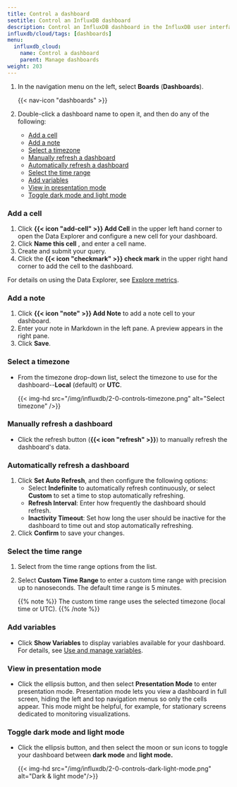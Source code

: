 ```yaml
---
title: Control a dashboard
seotitle: Control an InfluxDB dashboard
description: Control an InfluxDB dashboard in the InfluxDB user interface (UI).
influxdb/cloud/tags: [dashboards]
menu:
  influxdb_cloud:
    name: Control a dashboard
    parent: Manage dashboards
weight: 203
---
```


1. In the navigation menu on the left, select **Boards** (**Dashboards**).

    {{< nav-icon "dashboards" >}}

2. Double-click a dashboard name to open it, and then do any of the following:
   - [Add a cell](#add-a-cell)
   - [Add a note](#add-a-note)
   - [Select a timezone](#select-a-timezone)
   - [Manually refresh a dashboard](#manually-refresh-a-dashboard)
   - [Automatically refresh a dashboard](#automatically-refresh-a-dashboard)
   - [Select the time range](#select-the-time-range)
   - [Add variables](#add-variables)
   - [View in presentation mode](#view-in-presentation-mode)
   - [Toggle dark mode and light mode](#toggle-dark-mode-and-light-mode)

### Add a cell

1. Click **{{< icon "add-cell" >}} Add Cell** in the upper left hand corner to open the Data Explorer and configure a new cell for your dashboard.
2. Click **Name this cell** , and enter a cell name.
3. Create and submit your query.
4. Click the **{{< icon "checkmark" >}} check mark** in the upper right hand corner to add the cell to the dashboard.

For details on using the Data Explorer, see [Explore metrics](/influxdb/cloud/visualize-data/explore-metrics/).

### Add a note

1. Click **{{< icon "note" >}} Add Note** to add a note cell to your dashboard.
2. Enter your note in Markdown in the left pane. A preview appears in the right pane.
3. Click **Save**.

### Select a timezone

- From the timezone drop-down list, select the timezone to use for the dashboard--**Local** (default) or **UTC**.

  {{< img-hd src="/img/influxdb/2-0-controls-timezone.png" alt="Select timezone" />}}

### Manually refresh a dashboard

- Click the refresh button (**{{< icon "refresh" >}}**) to manually refresh the dashboard's data.

### Automatically refresh a dashboard

1. Click **Set Auto Refresh**, and then configure the following options:
   - Select **Indefinite** to automatically refresh continuously, or select **Custom** to set a time to stop automatically refreshing.
   -  **Refresh Interval**: Enter how frequently the dashboard should refresh.
   -  **Inactivity Timeout**: Set how long the user should be inactive for the dashboard to time out and stop automatically refreshing.
2. Click **Confirm** to save your changes.
### Select the time range

1. Select from the time range options from the list.
2. Select **Custom Time Range** to enter a custom time range with precision up to nanoseconds.
The default time range is 5 minutes.

   {{% note %}} The custom time range uses the selected timezone (local time or UTC).
   {{% /note %}}

### Add variables

- Click **Show Variables** to display variables available for your dashboard. For details, see [Use and manage variables](/influxdb/cloud/visualize-data/variables/).

### View in presentation mode

- Click the ellipsis button, and then select **Presentation Mode** to enter presentation mode. Presentation mode lets you view a dashboard in full screen, hiding the left and top navigation menus so only the cells appear. This mode might be helpful, for example, for stationary screens dedicated to monitoring visualizations.

### Toggle dark mode and light mode

- Click the ellipsis button, and then select the moon or sun icons to toggle your dashboard between **dark mode** and **light mode.**

  {{< img-hd src="/img/influxdb/2-0-controls-dark-light-mode.png" alt="Dark & light mode"/>}}
